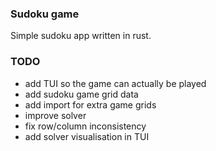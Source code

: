 ### Sudoku game
Simple sudoku app written in rust.


### TODO
- add TUI so the game can actually be played
- add sudoku game grid data
- add import for extra game grids
- improve solver
- fix row/column inconsistency
- add solver visualisation in TUI
